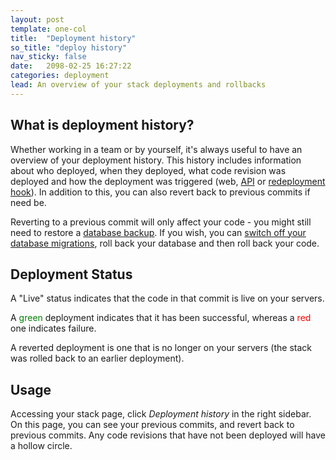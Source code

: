 ```yaml
---
layout: post
template: one-col
title:  "Deployment history"
so_title: "deploy history"
nav_sticky: false
date:   2098-02-25 16:27:22
categories: deployment
lead: An overview of your stack deployments and rollbacks
---
```


## What is deployment history?
Whether working in a team or by yourself, it's always useful to have an overview of your deployment history. This history includes
information about who deployed, when they deployed, what code revision was deployed and how the deployment was triggered (web, [API](/api/basics/basics.html) or [redeployment hook](/deployment/redeployment-hook.html)). In addition to this, you can also revert
back to previous commits if need be.

Reverting to a previous commit will only affect your code - you might still need to restore a <a href="/database-management/database-backup.html">database backup</a>. If you wish, you can [switch off your database migrations](/database-management/database-management.html), roll back your database and then roll back your code.

## Deployment Status
A "Live" status indicates that the code in that commit is live on your servers.

A <font color="green">green</font> deployment indicates that it has been successful, whereas a <font color="red">red</font> one indicates failure.

A reverted deployment is one that is no longer on your servers (the stack was rolled back to an earlier deployment).

## Usage
Accessing your stack page, click _Deployment history_ in the right sidebar. On this page, you can see your previous commits, and revert back to previous commits. Any code revisions that have not been deployed will have a hollow circle.
